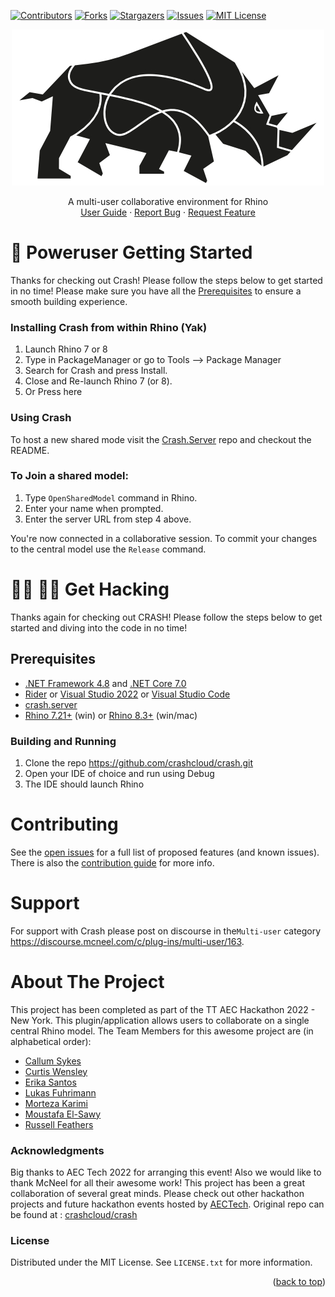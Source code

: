 <a name="readme-top"></a>

<!-- PROJECT SHIELDS -->
[![Contributors][contributors-shield]][contributors-url]
[![Forks][forks-shield]][forks-url]
[![Stargazers][stars-shield]][stars-url]
[![Issues][issues-shield]][issues-url]
[![MIT License][license-shield]][license-url]

<!-- PROJECT LOGO -->

<div align="center">
  <a href="https://github.com/crashcloud/Crash">
    <img src="art\crash-logo.jpg" alt="Logo">
  </a>
  <p align="center">
    A multi-user collaborative environment for Rhino
    <br />
    <a href="http://crsh.cloud">User Guide</A>
    ·
    <a href="https://github.com/crashcloud/Crash/issues">Report Bug</a>
    ·
    <a href="https://github.com/crashcloud/Crash/issues">Request Feature</a>
  </p>
</div>

# :rocket: Poweruser Getting Started

Thanks for checking out Crash! Please follow the steps below to get started in no time! Please make sure you have all the <a href="#prerequisites">Prerequisites</a> to ensure a smooth building experience.

### Installing Crash from within Rhino (Yak)
1. Launch Rhino 7 or 8
2. Type in PackageManager or go to Tools --> Package Manager
3. Search for Crash and press Install.
4. Close and Re-launch Rhino 7 (or 8).
5. Or Press here

### Using Crash

To host a new shared mode visit the [Crash.Server](https://github.com/crashcloud/crash.server) repo and checkout the README.

### To Join a shared model:

1. Type `OpenSharedModel` command in Rhino.
2. Enter your name when prompted.
3. Enter the server URL from step 4 above.

You're now connected in a collaborative session. To commit your changes to the central model use the `Release` command.

# :man_technologist: :woman_technologist: Get Hacking

Thanks again for checking out CRASH! Please follow the steps below to get started and diving into the code in no time!

##  Prerequisites
* [.NET Framework 4.8](https://dotnet.microsoft.com/en-us/download/dotnet-framework/net48) and [.NET Core 7.0](https://dotnet.microsoft.com/en-us/download/dotnet/7.0)
* [Rider](https://www.jetbrains.com/rider/) or [Visual Studio 2022](https://visualstudio.microsoft.com/vs/) or [Visual Studio Code](https://code.visualstudio.com/)
* [crash.server](https://github.com/crashcloud/crash.server)
* [Rhino 7.21+](https://www.rhino3d.com/download/) (win) or [Rhino 8.3+](https://www.rhino3d.com/download/) (win/mac)


### Building and Running
1. Clone the repo https://github.com/crashcloud/crash.git
2. Open your IDE of choice and run using Debug
3. The IDE should launch Rhino


# Contributing

See the [open issues](https://github.com/crashcloud/Crash/issues) for a full list of proposed features (and known
issues). There is also the [contribution guide](CONTRIBUTING.md) for more info.

# Support
For support with Crash please post  on discourse in the`Multi-user` category https://discourse.mcneel.com/c/plug-ins/multi-user/163. 

# About The Project

This project has been completed as part of the TT AEC Hackathon 2022 - New York. This plugin/application allows users to
collaborate on a single central Rhino model. The Team Members for this awesome project are (in alphabetical order):

* [Callum Sykes](https://www.linkedin.com/in/callumsykes/)
* [Curtis Wensley](https://www.linkedin.com/in/cwensley/)
* [Erika Santos](https://www.linkedin.com/in/erikasantosr/)
* [Lukas Fuhrimann](https://www.linkedin.com/in/lfuhrimann/)
* [Morteza Karimi](https://github.com/karimi)
* [Moustafa El-Sawy](https://www.linkedin.com/in/moustafakelsawy/)
* [Russell Feathers](https://www.linkedin.com/in/russell-feathers/)

### Acknowledgments

Big thanks to AEC Tech 2022 for arranging this event! Also we would like to thank McNeel for all their awesome work!
This project has been a great collaboration of several great minds. Please check out other hackathon projects and future
hackathon events hosted by [AECTech](https://www.aectech.us/). Original repo can be found
at : [crashcloud/crash](https://github.com/crashcloud/crash)

### License

Distributed under the MIT License. See `LICENSE.txt` for more information.

<p align="right">(<a href="#readme-top">back to top</a>)</p>

<!-- MARKDOWN LINKS & IMAGES -->
<!-- https://www.markdownguide.org/basic-syntax/#reference-style-links -->

[contributors-shield]: https://img.shields.io/github/contributors/crashcloud/Crash.svg?style=for-the-badge

[contributors-url]: https://github.com/crashcloud/Crash/graphs/contributors

[forks-shield]: https://img.shields.io/github/forks/crashcloud/Crash.svg?style=for-the-badge

[forks-url]: https://github.com/crashcloud/Crash/network/members

[stars-shield]: https://img.shields.io/github/stars/crashcloud/Crash.svg?style=for-the-badge

[stars-url]: https://github.com/crashcloud/Crash/stargazers

[issues-shield]: https://img.shields.io/github/issues/crashcloud/Crash.svg?style=for-the-badge

[issues-url]: https://github.com/crashcloud/Crash/issues

[license-shield]: https://img.shields.io/github/license/crashcloud/Crash.svg?style=for-the-badge

[license-url]: https://github.com/crashcloud/Crash/blob/master/LICENSE.txt

[product-screenshot]: images/screenshot.png
